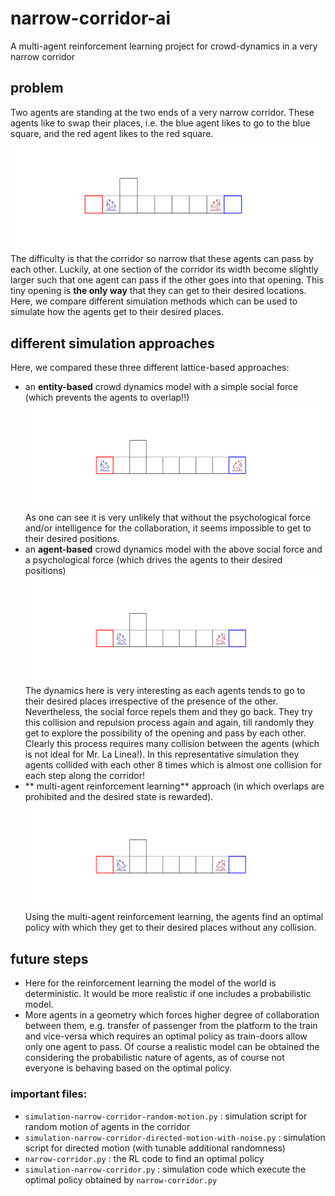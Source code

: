 # narrow-corridor-ai
A multi-agent reinforcement learning project for crowd-dynamics in a very narrow corridor

## problem 
Two agents are standing at the two ends of a very narrow corridor. These agents like to swap their places, i.e. the blue agent likes to go to the blue square, and the red agent likes to the red square.
![www](./results/RL-sim/initial_state.png)
The difficulty is that the corridor so narrow that these agents can pass by each other. Luckily, at one section of the corridor its width become slightly larger such that one agent can pass if the other goes into that opening. 
This tiny opening is **the only way** that they can get to their desired locations. Here, we compare different simulation methods which can be used to simulate how the agents get to their desired places.

## different simulation approaches
Here, we compared these three different lattice-based approaches:
* an **entity-based** crowd dynamics model with a simple social force (which prevents the agents to overlap!!)
![www](./results/random-walkers/random-walker.gif)
As one can see it is very unlikely that without the psychological force and/or intelligence for the collaboration, it seems impossible to get to their desired positions.
* an **agent-based** crowd dynamics model with the above social force and a psychological force (which drives the agents to their desired positions)
![www](./results/directed-motion/directed-walker.gif)
The dynamics here is very interesting as each agents tends to go to their desired places irrespective of the presence of the other. Nevertheless, the social force repels them and they go back. They try this collision and repulsion process again and again, till randomly they get to explore the possibility of the opening and pass by each other.
Clearly this process requires many collision between the agents (which is not ideal for Mr. La Linea!). In this representative simulation they agents collided with each other 8 times which is almost one collision for each step along the corridor!
* ** multi-agent reinforcement learning** approach (in which overlaps are prohibited and the desired state is rewarded).
![www](./results/RL-sim/narrow-corridor-animation.gif)
Using the multi-agent reinforcement learning, the agents find an optimal policy with which they get to their desired places without any collision. 

## future steps
* Here for the reinforcement learning the model of the world is deterministic. It would be more realistic if one includes a probabilistic model.
* More agents in a geometry which forces higher degree of collaboration between them, e.g. transfer of passenger from the platform to the train and vice-versa which requires an optimal policy as train-doors allow only one agent to pass. Of course a realistic model can be obtained the considering the probabilistic nature of agents, as of course not everyone is behaving based on the optimal policy.

### important files:
* `simulation-narrow-corridor-random-motion.py` : simulation script for random motion of agents in the corridor
* `simulation-narrow-corridor-directed-motion-with-noise.py` : simulation script for directed motion (with tunable additional randomness)
* `narrow-corridor.py` : the RL code to find an optimal policy
* `simulation-narrow-corridor.py` : simulation code which execute the optimal policy obtained by `narrow-corridor.py`
